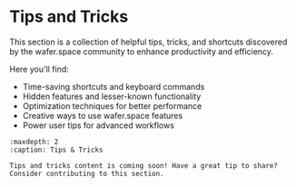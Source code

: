 # Tips and Tricks

This section is a collection of helpful tips, tricks, and shortcuts discovered by the wafer.space community to enhance productivity and efficiency.

Here you'll find:
- Time-saving shortcuts and keyboard commands
- Hidden features and lesser-known functionality
- Optimization techniques for better performance
- Creative ways to use wafer.space features
- Power user tips for advanced workflows

```{toctree}
:maxdepth: 2
:caption: Tips & Tricks

```

```{note}
Tips and tricks content is coming soon! Have a great tip to share? Consider contributing to this section.
```